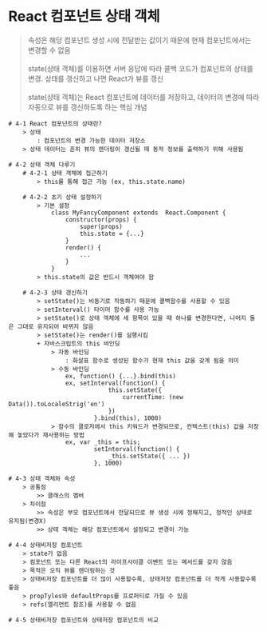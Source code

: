 # React 컴포넌트 상태 객체

> 속성은 해당 컴포넌트 생성 시에 전달받는 값이기 때문에 현재 컴포넌트에서는 변경할 수 없음
> <br /> <br />
> state(상태 객체)를 이용하면 서버 응답에 따라 콜백 코드가 컴포넌트의 상태를 변경. 상태를 갱신하고 나면 React가 뷰를 갱신
> <br /> <br />
> state(상태 객체)는 React 컴포넌트에 데이터를 저장하고, 데이터의 변경에 따라 자동으로 뷰를 갱신하도록 하는 핵심 개념

```
# 4-1 React 컴포넌트의 상태란?
	> 상태
		: 컴포넌트의 변경 가능한 데이터 저장소
	> 상태 데이터는 흔히 뷰의 렌더링이 갱신될 때 동적 정보를 출력하기 위해 사용됨
```

```
# 4-2 상태 객체 다루기
	# 4-2-1 상태 객체에 접근하기
		> this를 통해 접근 가능 (ex, this.state.name)

	# 4-2-2 초기 상태 설정하기
		> 기본 설정
			class MyFancyComponent extends 	React.Component {
				constructor(props) {
					super(props)
					this.state = {...}
				}
				render() {
					...
				}
			}
		> this.state의 값은 반드시 객체여야 함

	# 4-2-3 상태 갱신하기
		> setState()는 비동기로 작동하기 때문에 콜백함수를 사용할 수 있음
		> setInterval() 타이머 함수를 사용 가능
		> setState()로 상태 객체에 세 항목이 있을 때 하나를 변경한다면, 나머지 둘은 그대로 유지되어 바뀌지 않음
		> setState()는 render()를 실행시킴
		+ 자바스크립트의 this 바인딩
			> 자동 바인딩
				: 화살표 함수로 생성된 함수가 현재 this 값을 갖게 됨을 의미
			> 수동 바인딩
				ex, function() {...}.bind(this)
				ex, setInterval(function() {
							this.setState({
								currentTime: (new Data()).toLocaleStrig('en')
							})
						}.bind(this), 1000)
			> 함수의 클로저에서 this 키워드가 변경되므로, 컨텍스트(this) 값을 저장해 놓았다가 재사용하는 방법
				ex, var _this = this;
						setInterval(function() {
							_this.setState({ ... })
						}, 1000)
```

```
# 4-3 상태 객체와 속성
	> 공통점
		>> 클래스의 멤버
	> 차이점
		>> 속성은 부모 컴포넌트에서 전달되므로 뷰 생성 시에 정해지고, 정적인 상태로 유지됨(변경X)
		>> 상태 객체는 해당 컴포넌트에서 설정되고 변경이 가능
```

```
# 4-4 상태비저장 컴포넌트
	> state가 없음
	> 컴포넌트 또는 다른 React의 라이프사이클 이벤트 또는 메서드를 갖지 않음
	> 목적은 오직 뷰를 렌더링하는 것
	> 상태비저장 컴포넌트를 더 많이 사용할수록, 상태저장 컴포넌트를 더 적게 사용할수록 좋음
	> propTyles와 defaultProps를 프로퍼티로 가질 수 있음
	> refs(엘리먼트 참조)를 사용할 수 없음
```

```
# 4-5 상태비저장 컴포넌트와 상태저장 컴포넌트의 비교
```
